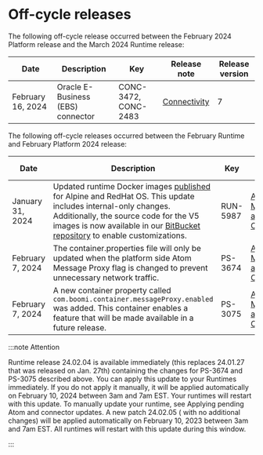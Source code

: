 # Off-cycle releases 

<head>
  <meta name="guidename" content="Release Notes"/>
  <meta name="context" content="GUID-77fa26af-fe11-47a8-9ba7-b550a4e24e63"/>
</head>

The following off-cycle release occurred between the February 2024 Platform release and the March 2024 Runtime release:

|Date|Description|Key|Release note|Release version|
|----|-----------|---|------------|-----|
|February 16, 2024|Oracle E-Business (EBS) connector |CONC-3472, CONC-2483|[Connectivity](../Feb2024/Feb2024_Connectivity.md)|7|

The following off-cycle releases occurred between the February Runtime and February Platform 2024 release:

|Date|Description|Key|Release note|Release version|
|----|-----------|---|------------|-----|
|January 31, 2024|Updated runtime Docker images [published](https://hub.docker.com/u/boomi) for Alpine and RedHat OS. This update includes internal-only changes. Additionally, the source code for the V5 images is now available in our [BitBucket repository](https://bitbucket.org/officialboomi/docker-images/src/main/) to enable customizations.|RUN-5987|[Atom, Molecules, and Atom Clouds](../Feb2024/Feb2024_Atoms_Molecules.md)|5.0.2|
|February 7, 2024|The container.properties file will only be updated when the platform side Atom Message Proxy flag is changed to prevent unnecessary network traffic.|PS-3674|[Atoms, Molecules, and Atom Clouds](../Feb2024/Feb2024_Atoms_Molecules.md)|24.02.04| 
|February 7, 2024|A new container property called `com.boomi.container.messageProxy.enabled` was added. This container enables a feature that will be made available in a future release.|PS-3075|[Atoms, Molecules, and Atom Clouds](../Feb2024/Feb2024_Atoms_Molecules.md)|24.02.04| 

:::note Attention

Runtime release 24.02.04 is available immediately (this replaces 24.01.27 that was released on Jan. 27th) containing the changes for PS-3674 and PS-3075 described above.
You can apply this update to your Runtimes immediately. If you do not apply it manually, it will be applied automatically on February 10, 2024 between 3am and 7am EST. Your runtimes will restart with this update. To manually update your runtime, see Applying pending Atom and connector updates.
A new patch 24.02.05 ( with no additional changes) will be applied automatically on February 10, 2023 between 3am and 7am EST. All runtimes will restart with this update during this window.

:::

<!--The following off-cycle release occurred subsequent to the February 2024 release:

|Date|Description|Key|Release note|Release version|
|----|-----------|---|------------|-----|
|  |    |  | |  |-->